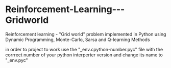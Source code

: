 # Reinforcement-Learning---Gridworld
Reinforcement learning - "Grid world" problem implemented in Python using Dynamic Programming, Monte-Carlo, Sarsa and Q-learning Methods

in order to project to work use the "_env.cpython-number.pyc" file with the corrrect number of your python interperter version and change its name to "_env.pyc"
